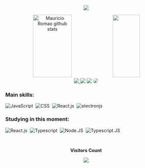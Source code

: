 


<p align="center">
  <img src="https://github-profile-trophy.vercel.app/?username=DeVMauroRomao&theme=dracula&row=2&no-bg=true&column=3&margin-w=15&margin-h=15" />
</p>



<div align="center">  
  <img width="49%" height="195px" src="https://github-readme-stats.vercel.app/api?username=DeVMauroRomao&show_icons=true&count_private=true&hide_border=true&title_color=ff91a4&icon_color=ff91a4&text_color=c9d1d9&bg_color=0d1117" alt="Mauricio Romao github stats" /> 
  <img width="41%" height="195px" src="https://github-readme-stats.vercel.app/api/top-langs/?username=DeVMauroRomao&layout=compact&hide_border=true&title_color=#&text_color=ff91a4&bg_color=0d1117" />
</div>


<div align="center"> 
<a href="https://https://www.instagram.com/m4uro5_romao/" target="_blank"><img src="https://img.shields.io/badge/-Instagram-%23E4405F?style=for-the-badge&logo=instagram&logoColor=white"</a>
<a href="https://https://facebook.com/mauricioromao.antonio/" target="_blank"><img src="https://img.shields.io/badge/facebook-blue?style=for-the-badge&logo=facebook&logoColor=white" target="_blank"></a>
<a href = "mailto:devmauroromao@gmail.com"> <img src="https://img.shields.io/badge/-Gmail-%23333?style=for-the-badge&logo=gmail&logoColor=white" target="_blank"></a>
<a href="https://www.linkedin.com/in/mauro-romão-bb4377257/" target="_blank"><img src="https://img.shields.io/badge/-LinkedIn-%230077B5?style=for-the-badge&logo=linkedin&logoColor=white" style="border-radius: 30px" target="_blank"></a> 
 </div>
 
 ### Main skills:
![JavaScript](https://img.shields.io/badge/-JavaScript-0D1117?style=for-the-badge&logo=javascript&labelColor=0D1117)&nbsp;
![CSS](https://img.shields.io/badge/-CSS-0D1117?style=for-the-badge&logo=CSS3&logoColor=1572B6&labelColor=0D1117)&nbsp;
![React.js](https://img.shields.io/badge/-React.js-0D1117?style=for-the-badge&logo=react&labelColor=0D1117)&nbsp;
![electronjs](https://img.shields.io/badge/-electron-0D1117?style=for-the-badge&logo=electrons&logoColor=purple&labelColor=0D1117)&nbsp; 


### Studying in this moment:
![React.js](https://img.shields.io/badge/-React.js-0D1117?style=for-the-badge&logo=react&labelColor=0D1117)&nbsp;
![Typescript](https://img.shields.io/badge/-JavaScript-0D1117?style=for-the-badge&logo=javascript&labelColor=0D1117&textColor=0D1117)&nbsp;
![Node.JS](https://img.shields.io/badge/-Node.JS-0D1117?style=for-the-badge&logo=node.js&labelColor=0D1117&textColor=0D1117)&nbsp;
![Typescript.JS](https://img.shields.io/badge/-TypeScript-0D1117?style=for-the-badge&logo=Type.js&labelColor=0D1117&textColor=0D1117)&nbsp;


<div align="center">
<br><p align="centre"><b>Visitors Count</b></p>  
<p align="center"><img align="center" src="https://profile-counter.glitch.me/{DeVMauroRomao}/count.svg" /></p> 
<br>
</div>


